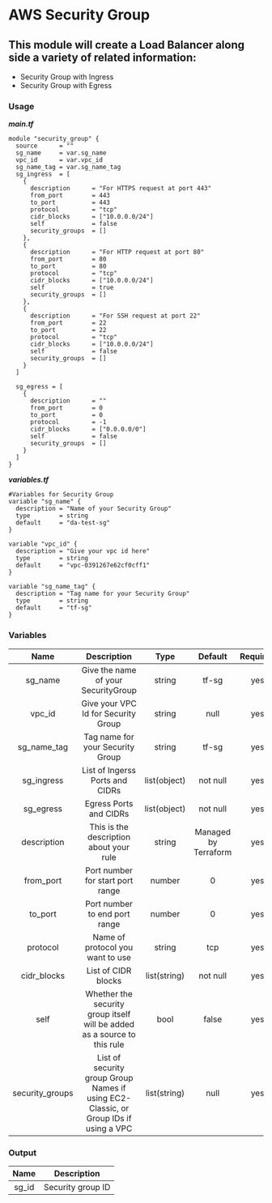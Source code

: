 # AWS Security Group

## This module will create a Load Balancer along side a variety of related information:
 - Security Group with Ingress
 - Security Group with Egress

### Usage
***main.tf***
```hcl
module "security_group" {
  source      = ""
  sg_name     = var.sg_name
  vpc_id      = var.vpc_id
  sg_name_tag = var.sg_name_tag
  sg_ingress  = [
    {
      description      = "For HTTPS request at port 443"
      from_port        = 443
      to_port          = 443
      protocol         = "tcp"
      cidr_blocks      = ["10.0.0.0/24"]
      self             = false
      security_groups  = []
    },
    {
      description      = "For HTTP request at port 80"
      from_port        = 80
      to_port          = 80
      protocol         = "tcp"
      cidr_blocks      = ["10.0.0.0/24"]
      self             = true
      security_groups  = []
    },
    {
      description      = "For SSH request at port 22"
      from_port        = 22
      to_port          = 22
      protocol         = "tcp"
      cidr_blocks      = ["10.0.0.0/24"]
      self             = false
      security_groups  = []
    }
  ]

  sg_egress = [
    {
      description      = ""
      from_port        = 0
      to_port          = 0
      protocol         = -1
      cidr_blocks      = ["0.0.0.0/0"]
      self             = false
      security_groups  = []
    }
  ]
}
```

***variables.tf***
```hcl
#Variables for Security Group
variable "sg_name" {
  description = "Name of your Security Group"
  type        = string
  default     = "da-test-sg"
}

variable "vpc_id" {
  description = "Give your vpc id here"
  type        = string
  default     = "vpc-0391267e62cf0cff1"
}

variable "sg_name_tag" {
  description = "Tag name for your Security Group"
  type        = string
  default     = "tf-sg"
}
```

### Variables


| Name  |  Description  | Type | Default | Required |
| :-------------:  | :-------------: | :-------------: |  :-----------:  | :-------------: | 
| sg_name  |  Give the name of your SecurityGroup  | string  | tf-sg  | yes  | 
| vpc_id  | Give your VPC Id for Security Group  |  string  | null  | yes  |
| sg_name_tag | Tag name for your Security Group | string | tf-sg | yes |
| sg_ingress  |  List of Ingerss Ports and CIDRs  | list(object)  | not null  | yes  |
| sg_egress  |  Egress Ports and CIDRs  |  list(object)  | not null  | yes  |
| description | This is the description about your rule | string | Managed by Terraform | yes |
| from_port | Port number for start port range | number | 0 | yes |
| to_port | Port number to end port range | number | 0 | yes |
| protocol | Name of protocol you want to use | string | tcp | yes |
| cidr_blocks | List of CIDR blocks | list(string) | not null | yes |
| self | Whether the security group itself will be added as a source to this rule | bool | false | yes |
| security_groups | List of security group Group Names if using EC2-Classic, or Group IDs if using a VPC | list(string) | null | yes |


### Output


| Name | Description |
| :-----: | :-----------: |
| sg_id | Security group ID |
